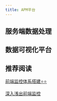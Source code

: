 ```yaml
---
title: APM平台
---
```



## 服务端数据处理





## 数据可视化平台





## 推荐阅读

[前端监控体系搭建⭐️⭐️](https://juejin.cn/post/7078512301665419295)

[深入浅出前端监控](https://juejin.cn/post/7078926640255860767)
